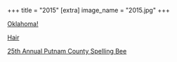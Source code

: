 +++
title = "2015"
[extra]
image_name = "2015.jpg"
+++

[Oklahoma!](http://weathervaneplayhouse.com)

[Hair](http://weathervaneplayhouse.com)

[25th Annual Putnam County Spelling Bee](http://weathervaneplayhouse.com)
